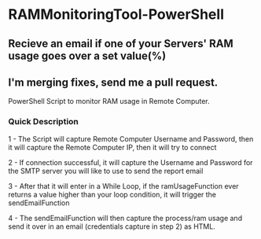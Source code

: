 # RAMMonitoringTool-PowerShell
## Recieve an email if one of your Servers' RAM usage goes over a set value(%)
## I'm merging fixes, send me a pull request.
PowerShell Script to monitor RAM usage in Remote Computer.

### Quick Description

1 - The Script will capture Remote Computer Username and Password, then it will capture the Remote Computer IP, then it will try to connect

2 - If connection successful, it will capture the Username and Password for the SMTP server you will like to use to send the report email

3 - After that it will enter in a While Loop, if the ramUsageFunction ever returns a value higher than your loop condition, it will trigger the sendEmailFunction

4 - The sendEmailFunction will then capture the process/ram usage and send it over in an email (credentials capture in step 2) as HTML.
